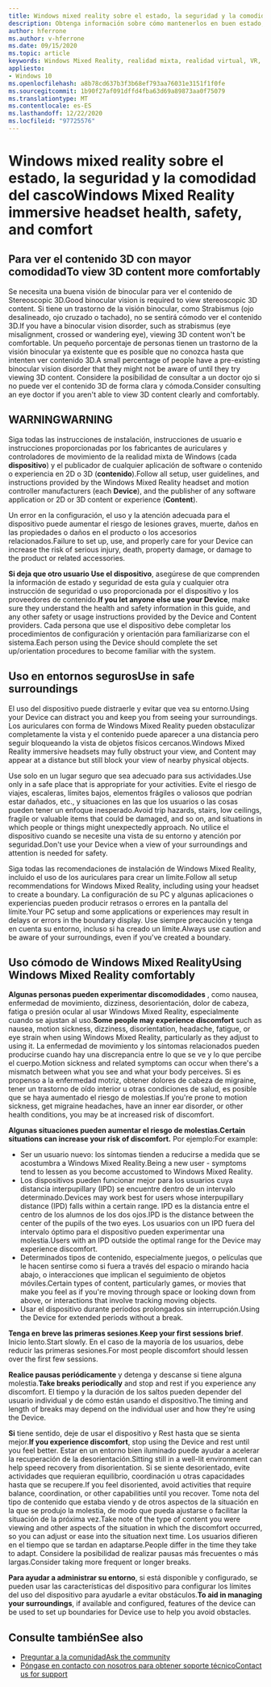 ```yaml
---
title: Windows mixed reality sobre el estado, la seguridad y la comodidad del casco
description: Obtenga información sobre cómo mantenerlos en buen estado, seguros y cómodos al usar aplicaciones de Windows Mixed Reality.
author: hferrone
ms.author: v-hferrone
ms.date: 09/15/2020
ms.topic: article
keywords: Windows Mixed Reality, realidad mixta, realidad virtual, VR, MR, comentarios, centro de comentarios, errores
appliesto:
- Windows 10
ms.openlocfilehash: a8b78cd637b3f3b68ef793aa76031e3151f1f0fe
ms.sourcegitcommit: 1b90f27af091dffd4fba63d69a89873aa0f75079
ms.translationtype: MT
ms.contentlocale: es-ES
ms.lasthandoff: 12/22/2020
ms.locfileid: "97725576"
---
```

# <a name="windows-mixed-reality-immersive-headset-health-safety-and-comfort"></a><span data-ttu-id="57a9f-104">Windows mixed reality sobre el estado, la seguridad y la comodidad del casco</span><span class="sxs-lookup"><span data-stu-id="57a9f-104">Windows Mixed Reality immersive headset health, safety, and comfort</span></span>

## <a name="to-view-3d-content-more-comfortably"></a><span data-ttu-id="57a9f-105">Para ver el contenido 3D con mayor comodidad</span><span class="sxs-lookup"><span data-stu-id="57a9f-105">To view 3D content more comfortably</span></span>

<span data-ttu-id="57a9f-106">Se necesita una buena visión de binocular para ver el contenido de Stereoscopic 3D.</span><span class="sxs-lookup"><span data-stu-id="57a9f-106">Good binocular vision is required to view stereoscopic 3D content.</span></span> <span data-ttu-id="57a9f-107">Si tiene un trastorno de la visión binocular, como Strabismus (ojo desalineado, ojo cruzado o tachado), no se sentirá cómodo ver el contenido 3D.</span><span class="sxs-lookup"><span data-stu-id="57a9f-107">If you have a binocular vision disorder, such as strabismus (eye misalignment, crossed or wandering eye), viewing 3D content won't be comfortable.</span></span> <span data-ttu-id="57a9f-108">Un pequeño porcentaje de personas tienen un trastorno de la visión binocular ya existente que es posible que no conozca hasta que intenten ver contenido 3D.</span><span class="sxs-lookup"><span data-stu-id="57a9f-108">A small percentage of people have a pre-existing binocular vision disorder that they might not be aware of until they try viewing 3D content.</span></span> <span data-ttu-id="57a9f-109">Considere la posibilidad de consultar a un doctor ojo si no puede ver el contenido 3D de forma clara y cómoda.</span><span class="sxs-lookup"><span data-stu-id="57a9f-109">Consider consulting an eye doctor if you aren't able to view 3D content clearly and comfortably.</span></span>

## <a name="warning"></a><span data-ttu-id="57a9f-110">WARNING</span><span class="sxs-lookup"><span data-stu-id="57a9f-110">WARNING</span></span>

<span data-ttu-id="57a9f-111">Siga todas las instrucciones de instalación, instrucciones de usuario e instrucciones proporcionadas por los fabricantes de auriculares y controladores de movimiento de la realidad mixta de Windows (cada **dispositivo**) y el publicador de cualquier aplicación de software o contenido o experiencia en 2D o 3D (**contenido**).</span><span class="sxs-lookup"><span data-stu-id="57a9f-111">Follow all setup, user guidelines, and instructions provided by the Windows Mixed Reality headset and motion controller manufacturers (each **Device**), and the publisher of any software application or 2D or 3D content or experience (**Content**).</span></span>

<span data-ttu-id="57a9f-112">Un error en la configuración, el uso y la atención adecuada para el dispositivo puede aumentar el riesgo de lesiones graves, muerte, daños en las propiedades o daños en el producto o los accesorios relacionados.</span><span class="sxs-lookup"><span data-stu-id="57a9f-112">Failure to set up, use, and properly care for your Device can increase the risk of serious injury, death, property damage, or damage to the product or related accessories.</span></span>

<span data-ttu-id="57a9f-113">**Si deja que otro usuario Use el dispositivo**, asegúrese de que comprenden la información de estado y seguridad de esta guía y cualquier otra instrucción de seguridad o uso proporcionada por el dispositivo y los proveedores de contenido.</span><span class="sxs-lookup"><span data-stu-id="57a9f-113">**If you let anyone else use your Device**, make sure they understand the health and safety information in this guide, and any other safety or usage instructions provided by the Device and Content providers.</span></span> <span data-ttu-id="57a9f-114">Cada persona que use el dispositivo debe completar los procedimientos de configuración y orientación para familiarizarse con el sistema.</span><span class="sxs-lookup"><span data-stu-id="57a9f-114">Each person using the Device should complete the set up/orientation procedures to become familiar with the system.</span></span>

## <a name="use-in-safe-surroundings"></a><span data-ttu-id="57a9f-115">Uso en entornos seguros</span><span class="sxs-lookup"><span data-stu-id="57a9f-115">Use in safe surroundings</span></span>

<span data-ttu-id="57a9f-116">El uso del dispositivo puede distraerle y evitar que vea su entorno.</span><span class="sxs-lookup"><span data-stu-id="57a9f-116">Using your Device can distract you and keep you from seeing your surroundings.</span></span> <span data-ttu-id="57a9f-117">Los auriculares con forma de Windows Mixed Reality pueden obstaculizar completamente la vista y el contenido puede aparecer a una distancia pero seguir bloqueando la vista de objetos físicos cercanos.</span><span class="sxs-lookup"><span data-stu-id="57a9f-117">Windows Mixed Reality immersive headsets may fully obstruct your view, and Content may appear at a distance but still block your view of nearby physical objects.</span></span>

<span data-ttu-id="57a9f-118">Use solo en un lugar seguro que sea adecuado para sus actividades.</span><span class="sxs-lookup"><span data-stu-id="57a9f-118">Use only in a safe place that is appropriate for your activities.</span></span> <span data-ttu-id="57a9f-119">Evite el riesgo de viajes, escaleras, límites bajos, elementos frágiles o valiosos que podrían estar dañados, etc., y situaciones en las que los usuarios o las cosas pueden tener un enfoque inesperado.</span><span class="sxs-lookup"><span data-stu-id="57a9f-119">Avoid trip hazards, stairs, low ceilings, fragile or valuable items that could be damaged, and so on, and situations in which people or things might unexpectedly approach.</span></span> <span data-ttu-id="57a9f-120">No utilice el dispositivo cuando se necesite una vista de su entorno y atención por seguridad.</span><span class="sxs-lookup"><span data-stu-id="57a9f-120">Don't use your Device when a view of your surroundings and attention is needed for safety.</span></span>

<span data-ttu-id="57a9f-121">Siga todas las recomendaciones de instalación de Windows Mixed Reality, incluido el uso de los auriculares para crear un límite.</span><span class="sxs-lookup"><span data-stu-id="57a9f-121">Follow all setup recommendations for Windows Mixed Reality, including using your headset to create a boundary.</span></span> <span data-ttu-id="57a9f-122">La configuración de su PC y algunas aplicaciones o experiencias pueden producir retrasos o errores en la pantalla del límite.</span><span class="sxs-lookup"><span data-stu-id="57a9f-122">Your PC setup and some applications or experiences may result in delays or errors in the boundary display.</span></span> <span data-ttu-id="57a9f-123">Use siempre precaución y tenga en cuenta su entorno, incluso si ha creado un límite.</span><span class="sxs-lookup"><span data-stu-id="57a9f-123">Always use caution and be aware of your surroundings, even if you've created a boundary.</span></span>

## <a name="using-windows-mixed-reality-comfortably"></a><span data-ttu-id="57a9f-124">Uso cómodo de Windows Mixed Reality</span><span class="sxs-lookup"><span data-stu-id="57a9f-124">Using Windows Mixed Reality comfortably</span></span>

<span data-ttu-id="57a9f-125">**Algunas personas pueden experimentar discomodidades** , como nausea, enfermedad de movimiento, dizziness, desorientación, dolor de cabeza, fatiga o presión ocular al usar Windows Mixed Reality, especialmente cuando se ajustan al uso.</span><span class="sxs-lookup"><span data-stu-id="57a9f-125">**Some people may experience discomfort** such as nausea, motion sickness, dizziness, disorientation, headache, fatigue, or eye strain when using Windows Mixed Reality, particularly as they adjust to using it.</span></span> <span data-ttu-id="57a9f-126">La enfermedad de movimiento y los síntomas relacionados pueden producirse cuando hay una discrepancia entre lo que se ve y lo que percibe el cuerpo.</span><span class="sxs-lookup"><span data-stu-id="57a9f-126">Motion sickness and related symptoms can occur when there's a mismatch between what you see and what your body perceives.</span></span> <span data-ttu-id="57a9f-127">Si es propenso a la enfermedad motriz, obtener dolores de cabeza de migraine, tener un trastorno de oído interior u otras condiciones de salud, es posible que se haya aumentado el riesgo de molestias.</span><span class="sxs-lookup"><span data-stu-id="57a9f-127">If you're prone to motion sickness, get migraine headaches, have an inner ear disorder, or other health conditions, you may be at increased risk of discomfort.</span></span>

<span data-ttu-id="57a9f-128">**Algunas situaciones pueden aumentar el riesgo de molestias.**</span><span class="sxs-lookup"><span data-stu-id="57a9f-128">**Certain situations can increase your risk of discomfort.**</span></span> <span data-ttu-id="57a9f-129">Por ejemplo:</span><span class="sxs-lookup"><span data-stu-id="57a9f-129">For example:</span></span>

* <span data-ttu-id="57a9f-130">Ser un usuario nuevo: los síntomas tienden a reducirse a medida que se acostumbra a Windows Mixed Reality.</span><span class="sxs-lookup"><span data-stu-id="57a9f-130">Being a new user - symptoms tend to lessen as you become accustomed to Windows Mixed Reality.</span></span>
* <span data-ttu-id="57a9f-131">Los dispositivos pueden funcionar mejor para los usuarios cuya distancia interpupillary (IPD) se encuentre dentro de un intervalo determinado.</span><span class="sxs-lookup"><span data-stu-id="57a9f-131">Devices may work best for users whose interpupillary distance (IPD) falls within a certain range.</span></span> <span data-ttu-id="57a9f-132">IPD es la distancia entre el centro de los alumnos de los dos ojos.</span><span class="sxs-lookup"><span data-stu-id="57a9f-132">IPD is the distance between the center of the pupils of the two eyes.</span></span> <span data-ttu-id="57a9f-133">Los usuarios con un IPD fuera del intervalo óptimo para el dispositivo pueden experimentar una molestia.</span><span class="sxs-lookup"><span data-stu-id="57a9f-133">Users with an IPD outside the optimal range for the Device may experience discomfort.</span></span>
* <span data-ttu-id="57a9f-134">Determinados tipos de contenido, especialmente juegos, o películas que le hacen sentirse como si fuera a través del espacio o mirando hacia abajo, o interacciones que implican el seguimiento de objetos móviles.</span><span class="sxs-lookup"><span data-stu-id="57a9f-134">Certain types of content, particularly games, or movies that make you feel as if you're moving through space or looking down from above, or interactions that involve tracking moving objects.</span></span>
* <span data-ttu-id="57a9f-135">Usar el dispositivo durante períodos prolongados sin interrupción.</span><span class="sxs-lookup"><span data-stu-id="57a9f-135">Using the Device for extended periods without a break.</span></span>

<span data-ttu-id="57a9f-136">**Tenga en breve las primeras sesiones**.</span><span class="sxs-lookup"><span data-stu-id="57a9f-136">**Keep your first sessions brief**.</span></span> <span data-ttu-id="57a9f-137">Inicio lento.</span><span class="sxs-lookup"><span data-stu-id="57a9f-137">Start slowly.</span></span> <span data-ttu-id="57a9f-138">En el caso de la mayoría de los usuarios, debe reducir las primeras sesiones.</span><span class="sxs-lookup"><span data-stu-id="57a9f-138">For most people discomfort should lessen over the first few sessions.</span></span>

<span data-ttu-id="57a9f-139">**Realice pausas periódicamente** y detenga y descanse si tiene alguna molestia.</span><span class="sxs-lookup"><span data-stu-id="57a9f-139">**Take breaks periodically** and stop and rest if you experience any discomfort.</span></span> <span data-ttu-id="57a9f-140">El tiempo y la duración de los saltos pueden depender del usuario individual y de cómo están usando el dispositivo.</span><span class="sxs-lookup"><span data-stu-id="57a9f-140">The timing and length of breaks may depend on the individual user and how they're using the Device.</span></span>

<span data-ttu-id="57a9f-141">**Si** tiene sentido, deje de usar el dispositivo y Rest hasta que se sienta mejor.</span><span class="sxs-lookup"><span data-stu-id="57a9f-141">**If you experience discomfort**, stop using the Device and rest until you feel better.</span></span> <span data-ttu-id="57a9f-142">Estar en un entorno bien iluminado puede ayudar a acelerar la recuperación de la desorientación.</span><span class="sxs-lookup"><span data-stu-id="57a9f-142">Sitting still in a well-lit environment can help speed recovery from disorientation.</span></span> <span data-ttu-id="57a9f-143">Si se siente desorientado, evite actividades que requieran equilibrio, coordinación u otras capacidades hasta que se recupere.</span><span class="sxs-lookup"><span data-stu-id="57a9f-143">If you feel disoriented, avoid activities that require balance, coordination, or other capabilities until you recover.</span></span> <span data-ttu-id="57a9f-144">Tome nota del tipo de contenido que estaba viendo y de otros aspectos de la situación en la que se produjo la molestia, de modo que pueda ajustarse o facilitar la situación de la próxima vez.</span><span class="sxs-lookup"><span data-stu-id="57a9f-144">Take note of the type of content you were viewing and other aspects of the situation in which the discomfort occurred, so you can adjust or ease into the situation next time.</span></span> <span data-ttu-id="57a9f-145">Los usuarios difieren en el tiempo que se tardan en adaptarse.</span><span class="sxs-lookup"><span data-stu-id="57a9f-145">People differ in the time they take to adapt.</span></span> <span data-ttu-id="57a9f-146">Considere la posibilidad de realizar pausas más frecuentes o más largas.</span><span class="sxs-lookup"><span data-stu-id="57a9f-146">Consider taking more frequent or longer breaks.</span></span>

<span data-ttu-id="57a9f-147">**Para ayudar a administrar su entorno**, si está disponible y configurado, se pueden usar las características del dispositivo para configurar los límites del uso del dispositivo para ayudarle a evitar obstáculos.</span><span class="sxs-lookup"><span data-stu-id="57a9f-147">**To aid in managing your surroundings**, if available and configured, features of the device can be used to set up boundaries for Device use to help you avoid obstacles.</span></span>


## <a name="see-also"></a><span data-ttu-id="57a9f-148">Consulte también</span><span class="sxs-lookup"><span data-stu-id="57a9f-148">See also</span></span>
* [<span data-ttu-id="57a9f-149">Preguntar a la comunidad</span><span class="sxs-lookup"><span data-stu-id="57a9f-149">Ask the community</span></span>](https://answers.microsoft.com)
* [<span data-ttu-id="57a9f-150">Póngase en contacto con nosotros para obtener soporte técnico</span><span class="sxs-lookup"><span data-stu-id="57a9f-150">Contact us for support</span></span>](https://support.microsoft.com/contactus/)